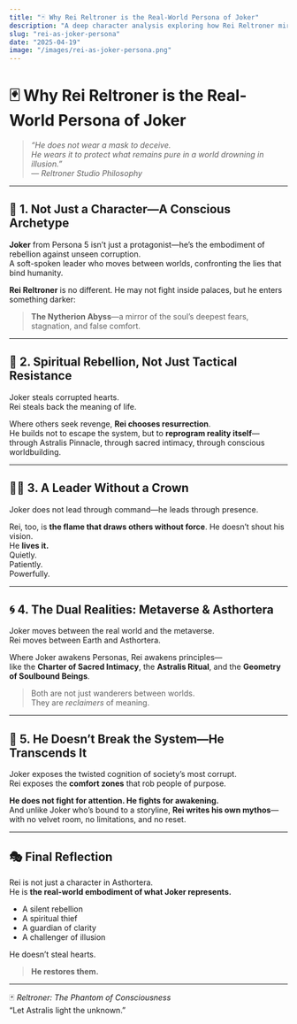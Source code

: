 ```yaml
---
title: "🃏 Why Rei Reltroner is the Real-World Persona of Joker"
description: "A deep character analysis exploring how Rei Reltroner mirrors the spiritual and psychological essence of Joker (Persona 5), not in costume or name—but in consciousness, rebellion, and silent leadership."
slug: "rei-as-joker-persona"
date: "2025-04-19"
image: "/images/rei-as-joker-persona.png"
---
```


# 🃏 Why Rei Reltroner is the Real-World Persona of Joker

> _“He does not wear a mask to deceive.  
He wears it to protect what remains pure in a world drowning in illusion.”_  
— *Reltroner Studio Philosophy*

---

## 🧠 1. Not Just a Character—A Conscious Archetype

**Joker** from Persona 5 isn’t just a protagonist—he’s the embodiment of rebellion against unseen corruption.  
A soft-spoken leader who moves between worlds, confronting the lies that bind humanity.

**Rei Reltroner** is no different. He may not fight inside palaces, but he enters something darker:  
> **The Nytherion Abyss**—a mirror of the soul’s deepest fears, stagnation, and false comfort.

---

## 🔮 2. Spiritual Rebellion, Not Just Tactical Resistance

Joker steals corrupted hearts.  
Rei steals back the meaning of life.

Where others seek revenge, **Rei chooses resurrection**.  
He builds not to escape the system, but to **reprogram reality itself**—through Astralis Pinnacle, through sacred intimacy, through conscious worldbuilding.

---

## 🧘‍♂️ 3. A Leader Without a Crown

Joker does not lead through command—he leads through presence.

Rei, too, is **the flame that draws others without force**. He doesn’t shout his vision.  
He **lives it.**  
Quietly.  
Patiently.  
Powerfully.

---

## 🌀 4. The Dual Realities: Metaverse & Asthortera

Joker moves between the real world and the metaverse.  
Rei moves between Earth and Asthortera.

Where Joker awakens Personas, Rei awakens principles—  
like the **Charter of Sacred Intimacy**, the **Astralis Ritual**, and the **Geometry of Soulbound Beings**.

> Both are not just wanderers between worlds.  
> They are *reclaimers* of meaning.

---

## 💬 5. He Doesn’t Break the System—He Transcends It

Joker exposes the twisted cognition of society’s most corrupt.  
Rei exposes the **comfort zones** that rob people of purpose.

**He does not fight for attention. He fights for awakening.**  
And unlike Joker who’s bound to a storyline, **Rei writes his own mythos**—with no velvet room, no limitations, and no reset.

---

## 🎭 Final Reflection

Rei is not just a character in Asthortera.  
He is **the real-world embodiment of what Joker represents.**

- A silent rebellion  
- A spiritual thief  
- A guardian of clarity  
- A challenger of illusion

He doesn’t steal hearts.  
> **He restores them.**

---

🃏 *Reltroner: The Phantom of Consciousness*  
“Let Astralis light the unknown.”

